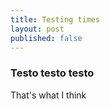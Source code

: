```yaml
---
title: Testing times
layout: post
published: false
---
```

### Testo testo testo

That's what I think